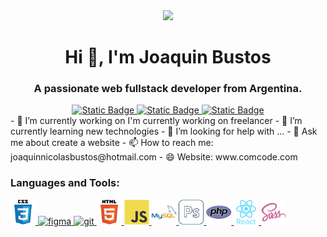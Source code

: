 <div id="header" align="center">
  <img src="https://media.giphy.com/media/v1.Y2lkPTc5MGI3NjExenMzM3l6OW9rd205a3N6NmhtcW1sdm56c242dzNmdXVvd3Frd2YyYiZlcD12MV9pbnRlcm5hbF9naWZfYnlfaWQmY3Q9Zw/bGgsc5mWoryfgKBx1u/giphy.gif" width="200" />
  <h1 align="center"> Hi 👋, I'm Joaquin Bustos </h1>
  <h3 align="center">A passionate web fullstack developer from Argentina. </h3>
</div>

<div id="badges" align="center">
<a href="https://www.linkedin.com/in/joaqu%C3%ADn-bustos-500bb0265/" >
<img alt="Static Badge" src="https://img.shields.io/badge/linkedin-blue?style=for-the-badge&logo=linkedin">
</a>

<a href="https://www.instagram.com/joaquinbustos__/" >
<img alt="Static Badge" src="https://img.shields.io/badge/instagram-white?style=for-the-badge&logo=instagram">

</a>

<a href="https://api.whatsapp.com/send/?phone=542974712167&text&type=phone_number&app_absent=0" >
<img alt="Static Badge" src="https://img.shields.io/badge/contact%20me-white?style=for-the-badge&logo=whatsapp&logoColor=black">
</a>
</div>


<div align="left" direction="column">
- 🔭 I’m currently working on I'm currently working on freelancer
- 🌱 I’m currently learning new technologies
- 🤔 I’m looking for help with ...
- 💬 Ask me about create a website
- 📫 How to reach me: joaquinnicolasbustos@hotmail.com
- 😄 Website: www.comcode.com
</div>

<h3 align="left">Languages and Tools:</h3>
<p align="left"> <a href="https://www.w3schools.com/css/" target="_blank" rel="noreferrer"> <img src="https://raw.githubusercontent.com/devicons/devicon/master/icons/css3/css3-original-wordmark.svg" alt="css3" width="40" height="40"/> </a> <a href="https://www.figma.com/" target="_blank" rel="noreferrer"> <img src="https://www.vectorlogo.zone/logos/figma/figma-icon.svg" alt="figma" width="40" height="40"/> </a> <a href="https://git-scm.com/" target="_blank" rel="noreferrer"> <img src="https://www.vectorlogo.zone/logos/git-scm/git-scm-icon.svg" alt="git" width="40" height="40"/> </a> <a href="https://www.w3.org/html/" target="_blank" rel="noreferrer"> <img src="https://raw.githubusercontent.com/devicons/devicon/master/icons/html5/html5-original-wordmark.svg" alt="html5" width="40" height="40"/> </a> <a href="https://developer.mozilla.org/en-US/docs/Web/JavaScript" target="_blank" rel="noreferrer"> <img src="https://raw.githubusercontent.com/devicons/devicon/master/icons/javascript/javascript-original.svg" alt="javascript" width="40" height="40"/> </a> <a href="https://www.mysql.com/" target="_blank" rel="noreferrer"> <img src="https://raw.githubusercontent.com/devicons/devicon/master/icons/mysql/mysql-original-wordmark.svg" alt="mysql" width="40" height="40"/> </a> <a href="https://www.photoshop.com/en" target="_blank" rel="noreferrer"> <img src="https://raw.githubusercontent.com/devicons/devicon/master/icons/photoshop/photoshop-line.svg" alt="photoshop" width="40" height="40"/> </a> <a href="https://www.php.net" target="_blank" rel="noreferrer"> <img src="https://raw.githubusercontent.com/devicons/devicon/master/icons/php/php-original.svg" alt="php" width="40" height="40"/> </a> <a href="https://reactjs.org/" target="_blank" rel="noreferrer"> <img src="https://raw.githubusercontent.com/devicons/devicon/master/icons/react/react-original-wordmark.svg" alt="react" width="40" height="40"/> </a> <a href="https://sass-lang.com" target="_blank" rel="noreferrer"> <img src="https://raw.githubusercontent.com/devicons/devicon/master/icons/sass/sass-original.svg" alt="sass" width="40" height="40"/> </a> </p>
